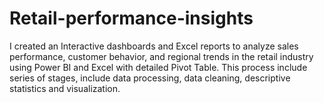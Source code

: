 # Retail-performance-insights
I created an Interactive dashboards and Excel reports to analyze sales performance, customer behavior, and regional trends in the retail industry using Power BI and Excel with detailed Pivot Table. This process include series of stages, include data processing, data cleaning, descriptive statistics and visualization.
